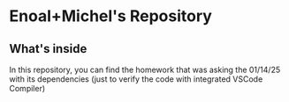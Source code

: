 # Enoal+Michel's Repository

## What's inside

In this repository, you can find the homework that was asking the 01/14/25 with its dependencies (just to verify the code with integrated VSCode Compiler)